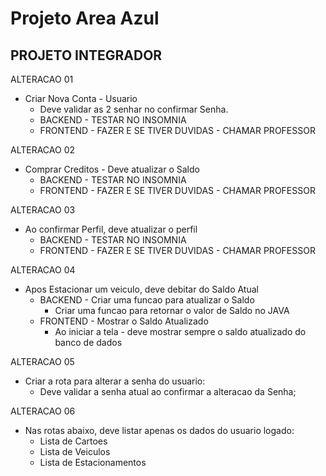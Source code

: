 # Projeto Area Azul
## PROJETO INTEGRADOR
ALTERACAO 01
* Criar Nova Conta - Usuario
  * Deve validar as 2 senhar no confirmar Senha. 
  * BACKEND - TESTAR NO INSOMNIA
  * FRONTEND - FAZER E SE TIVER DUVIDAS - CHAMAR PROFESSOR

ALTERACAO 02
* Comprar Creditos - Deve atualizar o Saldo
  * BACKEND - TESTAR NO INSOMNIA
  * FRONTEND - FAZER E SE TIVER DUVIDAS - CHAMAR PROFESSOR

ALTERACAO 03
* Ao confirmar Perfil, deve atualizar o perfil
  * BACKEND - TESTAR NO INSOMNIA
  * FRONTEND - FAZER E SE TIVER DUVIDAS - CHAMAR PROFESSOR

ALTERACAO 04
* Apos Estacionar um veiculo, deve debitar do Saldo Atual
  * BACKEND - Criar uma funcao para atualizar o Saldo
     * Criar uma funcao para retornar o valor de Saldo no JAVA 
  * FRONTEND - Mostrar o Saldo Atualizado
    * Ao iniciar a tela - deve mostrar sempre o saldo atualizado do banco de dados

ALTERACAO 05
* Criar a rota para alterar a senha do usuario:
  * Deve validar a senha atual ao confirmar a alteracao da Senha;  

ALTERACAO 06
* Nas rotas abaixo, deve listar apenas os dados do usuario logado:
   * Lista de Cartoes
   * Lista de Veiculos
   * Lista de Estacionamentos